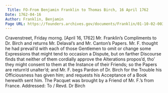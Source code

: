 ```yaml
---
 Title: FO-From Benjamin Franklin to Thomas Birch, 16 April 1762
Date: 1762-04-16
Author: Franklin, Benjamin
Page URL: https://founders.archives.gov/documents/Franklin/01-10-02-0038
---
```


Cravenstreet, Friday morng. [April 16, 1762]
Mr. Franklin’s Compliments to Dr. Birch and returns Mr. Delaval’s and Mr. Canton’s Papers. Mr. F. thought he had prevail’d with each of those Gentlemen to omit or change some Expressions that might tend to occasion a Dispute, but on farther Discourse finds that neither of them cordially approve the Alterations propos’d, tho’ they might consent to them at the Instance of their Friends; so the Papers are return’d unalter’d; and Mr. F. begs Pardon of Dr. Birch for the Trouble his Officiousness has given him; and requests his Acceptance of a Book herewith sent him.
The Pacquet was brought by a Friend of Mr. F.’s from France.
 Addressed: To / Revd. Dr Birch

